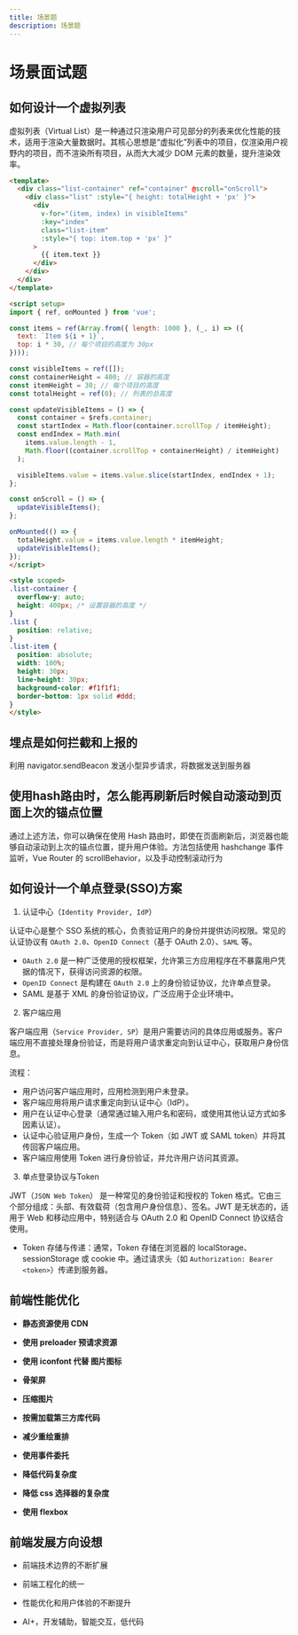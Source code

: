 ```yaml
---
title: 场景题
description: 场景题
---
```


# 场景面试题

## 如何设计一个虚拟列表

虚拟列表（Virtual List）是一种通过只渲染用户可见部分的列表来优化性能的技术，适用于渲染大量数据时。其核心思想是“虚拟化”列表中的项目，仅渲染用户视野内的项目，而不渲染所有项目，从而大大减少 DOM 元素的数量，提升渲染效率。

```html
<template>
  <div class="list-container" ref="container" @scroll="onScroll">
    <div class="list" :style="{ height: totalHeight + 'px' }">
      <div
        v-for="(item, index) in visibleItems"
        :key="index"
        class="list-item"
        :style="{ top: item.top + 'px' }"
      >
        {{ item.text }}
      </div>
    </div>
  </div>
</template>

<script setup>
import { ref, onMounted } from 'vue';

const items = ref(Array.from({ length: 1000 }, (_, i) => ({
  text: `Item ${i + 1}`,
  top: i * 30, // 每个项目的高度为 30px
})));

const visibleItems = ref([]);
const containerHeight = 400; // 容器的高度
const itemHeight = 30; // 每个项目的高度
const totalHeight = ref(0); // 列表的总高度

const updateVisibleItems = () => {
  const container = $refs.container;
  const startIndex = Math.floor(container.scrollTop / itemHeight);
  const endIndex = Math.min(
    items.value.length - 1,
    Math.floor((container.scrollTop + containerHeight) / itemHeight)
  );

  visibleItems.value = items.value.slice(startIndex, endIndex + 1);
};

const onScroll = () => {
  updateVisibleItems();
};

onMounted(() => {
  totalHeight.value = items.value.length * itemHeight;
  updateVisibleItems();
});
</script>

<style scoped>
.list-container {
  overflow-y: auto;
  height: 400px; /* 设置容器的高度 */
}
.list {
  position: relative;
}
.list-item {
  position: absolute;
  width: 100%;
  height: 30px;
  line-height: 30px;
  background-color: #f1f1f1;
  border-bottom: 1px solid #ddd;
}
</style>

```

## 埋点是如何拦截和上报的

利用 navigator.sendBeacon 发送小型异步请求，将数据发送到服务器

## 使用hash路由时，怎么能再刷新后时候自动滚动到页面上次的锚点位置

通过上述方法，你可以确保在使用 Hash 路由时，即使在页面刷新后，浏览器也能够自动滚动到上次的锚点位置，提升用户体验。方法包括使用 hashchange 事件监听，Vue Router 的 scrollBehavior，以及手动控制滚动行为

## 如何设计一个单点登录(SSO)方案

1. 认证中心（`Identity Provider, IdP`）

认证中心是整个 SSO 系统的核心，负责验证用户的身份并提供访问权限。常见的认证协议有 `OAuth 2.0`、`OpenID Connect`（基于 OAuth 2.0）、`SAML` 等。

* `OAuth 2.0` 是一种广泛使用的授权框架，允许第三方应用程序在不暴露用户凭据的情况下，获得访问资源的权限。
* `OpenID Connect` 是构建在 `OAuth 2.0` 上的身份验证协议，允许单点登录。
* SAML 是基于 XML 的身份验证协议，广泛应用于企业环境中。

2. 客户端应用

客户端应用（`Service Provider, SP`）是用户需要访问的具体应用或服务。客户端应用不直接处理身份验证，而是将用户请求重定向到认证中心，获取用户身份信息。

流程：

* 用户访问客户端应用时，应用检测到用户未登录。
* 客户端应用将用户请求重定向到认证中心（IdP）。
* 用户在认证中心登录（通常通过输入用户名和密码，或使用其他认证方式如多因素认证）。
* 认证中心验证用户身份，生成一个 Token（如 JWT 或 SAML token）并将其传回客户端应用。
* 客户端应用使用 Token 进行身份验证，并允许用户访问其资源。

3. 单点登录协议与Token

JWT（`JSON Web Token`） 是一种常见的身份验证和授权的 Token 格式。它由三个部分组成：头部、有效载荷（包含用户身份信息）、签名。JWT 是无状态的，适用于 Web 和移动应用中，特别适合与 OAuth 2.0 和 OpenID Connect 协议结合使用。

* Token 存储与传递：通常，Token 存储在浏览器的 localStorage、sessionStorage 或  cookie 中。通过请求头（如 `Authorization: Bearer <token>`）传递到服务器。

## 前端性能优化

* **静态资源使用 CDN**

* **使用 preloader 预请求资源**

* **使用 iconfont 代替 图片图标**

* **骨架屏**

* **压缩图片**

* **按需加载第三方库代码**

* **减少重绘重排**

* **使用事件委托**

* **降低代码复杂度**

* **降低 css 选择器的复杂度**

* **使用 flexbox**

## 前端发展方向设想

* 前端技术边界的不断扩展

* 前端工程化的统一

* 性能优化和用户体验的不断提升

* AI+，开发辅助，智能交互，低代码

